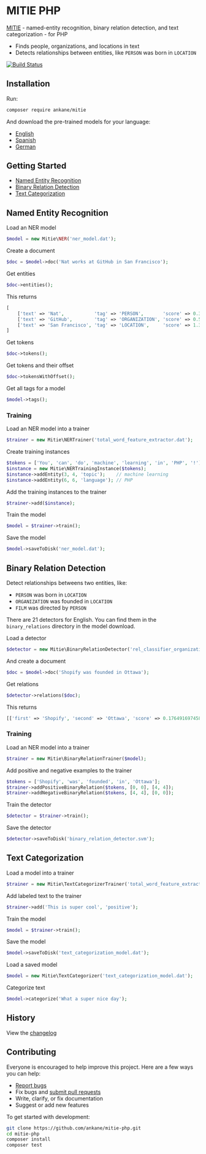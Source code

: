 # MITIE PHP

[MITIE](https://github.com/mit-nlp/MITIE) - named-entity recognition, binary relation detection, and text categorization - for PHP

- Finds people, organizations, and locations in text
- Detects relationships between entities, like `PERSON` was born in `LOCATION`

[![Build Status](https://github.com/ankane/mitie-php/workflows/build/badge.svg?branch=master)](https://github.com/ankane/mitie-php/actions)

## Installation

Run:

```sh
composer require ankane/mitie
```

And download the pre-trained models for your language:

- [English](https://github.com/mit-nlp/MITIE/releases/download/v0.4/MITIE-models-v0.2.tar.bz2)
- [Spanish](https://github.com/mit-nlp/MITIE/releases/download/v0.4/MITIE-models-v0.2-Spanish.zip)
- [German](https://github.com/mit-nlp/MITIE/releases/download/v0.4/MITIE-models-v0.2-German.tar.bz2)

## Getting Started

- [Named Entity Recognition](#named-entity-recognition)
- [Binary Relation Detection](#binary-relation-detection)
- [Text Categorization](#text-categorization)

## Named Entity Recognition

Load an NER model

```php
$model = new Mitie\NER('ner_model.dat');
```

Create a document

```php
$doc = $model->doc('Nat works at GitHub in San Francisco');
```

Get entities

```php
$doc->entities();
```

This returns

```php
[
    ['text' => 'Nat',           'tag' => 'PERSON',       'score' => 0.3112371212688382, 'offset' => 0],
    ['text' => 'GitHub',        'tag' => 'ORGANIZATION', 'score' => 0.5660115198329334, 'offset' => 13],
    ['text' => 'San Francisco', 'tag' => 'LOCATION',     'score' => 1.3890524313885309, 'offset' => 23]
]
```

Get tokens

```php
$doc->tokens();
```

Get tokens and their offset

```php
$doc->tokensWithOffset();
```

Get all tags for a model

```php
$model->tags();
```

### Training

Load an NER model into a trainer

```php
$trainer = new Mitie\NERTrainer('total_word_feature_extractor.dat');
```

Create training instances

```php
$tokens = ['You', 'can', 'do', 'machine', 'learning', 'in', 'PHP', '!'];
$instance = new Mitie\NERTrainingInstance($tokens);
$instance->addEntity(3, 4, 'topic');    // machine learning
$instance->addEntity(6, 6, 'language'); // PHP
```

Add the training instances to the trainer

```php
$trainer->add($instance);
```

Train the model

```php
$model = $trainer->train();
```

Save the model

```php
$model->saveToDisk('ner_model.dat');
```

## Binary Relation Detection

Detect relationships betweens two entities, like:

- `PERSON` was born in `LOCATION`
- `ORGANIZATION` was founded in `LOCATION`
- `FILM` was directed by `PERSON`

There are 21 detectors for English. You can find them in the `binary_relations` directory in the model download.

Load a detector

```php
$detector = new Mitie\BinaryRelationDetector('rel_classifier_organization.organization.place_founded.svm');
```

And create a document

```php
$doc = $model->doc('Shopify was founded in Ottawa');
```

Get relations

```php
$detector->relations($doc);
```

This returns

```php
[['first' => 'Shopify', 'second' => 'Ottawa', 'score' => 0.17649169745814464]]
```

### Training

Load an NER model into a trainer

```php
$trainer = new Mitie\BinaryRelationTrainer($model);
```

Add positive and negative examples to the trainer

```php
$tokens = ['Shopify', 'was', 'founded', 'in', 'Ottawa'];
$trainer->addPositiveBinaryRelation($tokens, [0, 0], [4, 4]);
$trainer->addNegativeBinaryRelation($tokens, [4, 4], [0, 0]);
```

Train the detector

```php
$detector = $trainer->train();
```

Save the detector

```php
$detector->saveToDisk('binary_relation_detector.svm');
```

## Text Categorization

Load a model into a trainer

```php
$trainer = new Mitie\TextCategorizerTrainer('total_word_feature_extractor.dat');
```

Add labeled text to the trainer

```php
$trainer->add('This is super cool', 'positive');
```

Train the model

```php
$model = $trainer->train();
```

Save the model

```php
$model->saveToDisk('text_categorization_model.dat');
```

Load a saved model

```php
$model = new Mitie\TextCategorizer('text_categorization_model.dat');
```

Categorize text

```php
$model->categorize('What a super nice day');
```

## History

View the [changelog](CHANGELOG.md)

## Contributing

Everyone is encouraged to help improve this project. Here are a few ways you can help:

- [Report bugs](https://github.com/ankane/mitie-php/issues)
- Fix bugs and [submit pull requests](https://github.com/ankane/mitie-php/pulls)
- Write, clarify, or fix documentation
- Suggest or add new features

To get started with development:

```sh
git clone https://github.com/ankane/mitie-php.git
cd mitie-php
composer install
composer test
```
